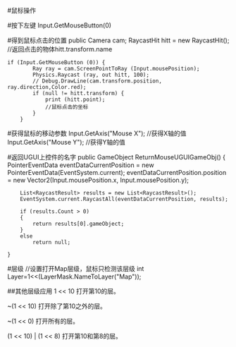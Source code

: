 #鼠标操作

#按下左键
Input.GetMouseButton(0)

#得到鼠标点击的位置
	public Camera cam;
	RaycastHit hitt = new RaycastHit();        //返回点击的物体hitt.transform.name

	if (Input.GetMouseButton (0)) {
			Ray ray = cam.ScreenPointToRay (Input.mousePosition);
			Physics.Raycast (ray, out hitt, 100);
			// Debug.DrawLine(cam.transform.position, ray.direction,Color.red);
			if (null != hitt.transform) {
				print (hitt.point);
				//鼠标点击的坐标
			}
		}


#获得鼠标的移动参数
Input.GetAxis("Mouse X");    //获得X轴的值
Input.GetAxis("Mouse Y");   //获得Y轴的值

#返回UGUI上控件的名字
	public GameObject ReturnMouseUGUIGameObj()
    {
        PointerEventData eventDataCurrentPosition = new PointerEventData(EventSystem.current);
        eventDataCurrentPosition.position = new Vector2(Input.mousePosition.x, Input.mousePosition.y);

        List<RaycastResult> results = new List<RaycastResult>();
        EventSystem.current.RaycastAll(eventDataCurrentPosition, results);

        if (results.Count > 0)
        {
            return results[0].gameObject;
        }
        else
            return null;

    }




#层级
//设置打开Map层级，鼠标只检测该层级
int Layer=1<<(LayerMask.NameToLayer("Map"));

##其他层级应用
1 << 10  打开第10的层。

~(1 << 10) 打开除了第10之外的层。

~(1 << 0) 打开所有的层。

(1 << 10) | (1 << 8) 打开第10和第8的层。